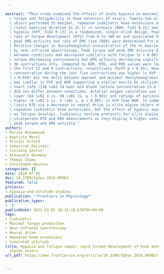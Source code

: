 ---
abstract: "This study examined the effects of acute hypoxia on maximal and explosive\
  \ torque and fatigability in knee extensors of skiers. Twenty-two elite male alpine\
  \ skiers performed 35 maximal, repeated isokinetic knee extensions at 180\xB0s-1\
  \ (total exercise duration 61.25 s) in normoxia (NOR, FiO2 0.21) and normobaric\
  \ hypoxia (HYP, FiO2 0.13) in a randomized, single-blind design. Peak torque and\
  \ rate of torque development (RTD) from 0 to 100 ms and associated Vastus Lateralis\
  \ peak EMG activity and rate of EMG rise (RER) were determined for each contraction.\
  \ Relative changes in deoxyhemoglobin concentration of the VL muscle were monitored\
  \ by near-infrared spectroscopy. Peak torque and peak EMG activity did not differ\
  \ between conditions and decreased similarly with fatigue (p < 0.001), with peak\
  \ torque decreasing continuously but EMG activity decreasing significantly after\
  \ 30 contractions only. Compared to NOR, RTD, and RER values were lower in HYP during\
  \ the first 12 and 9 contractions, respectively (both p < 0.05). Deoxyhemoglobin\
  \ concentration during the last five contractions was higher in HYP than NOR (p\
  \ = 0.050) but the delta between maximal and minimal deoxyhemoglobin for each contraction\
  \ was similar in HYP and NOR suggesting a similar muscle O2 utilization. Post-exercise\
  \ heart rate (138 \xB1 24 bpm) and blood lactate concentration (5.8 \xB1 3.1 mmol.l-1)\
  \ did not differ between conditions. Arterial oxygen saturation was significantly\
  \ lower (84 \xB1 4 vs. 98 \xB1 1%, p < 0.001) and ratings of perceived exertion\
  \ higher (6 \xB1 1 vs. 5 \xB1 1, p < 0.001) in HYP than NOR. In summary, hypoxia\
  \ limits RTD via a decrease in neural drive in elite alpine skiers undertaking maximal\
  \ repeated isokinetic knee extensions, but the effect of hypoxic exposure is negated\
  \ as fatigue develops. Isokinetic testing protocols for elite alpine skiers should\
  \ incorporate RTD and RER measurements as they display a higher sensitivity than\
  \ peak torque and EMG activity."
authors:
- Marine Alhammoud
- Baptiste Morel
- Olivier Girard
- Sebastien Racinais
- Violaine Sevrez
- Alexandre Germain
- Thomas Chamu
- Christophe Hautier
categories: []
date: 2018-07-01
doi: 10.3389/fphys.2018.00962
featured: false
projects:
- hypoxia-and-altitude-studies
publication: '*Frontiers in Physiology*'
publication_types:
- '2'
publishDate: 2021-03-05 16:32:20.678765+00:00
tags:
- Isokinetic
- Maximal torque production
- Near-infrared spectroscopy
- Neural drive
- Repeated knee extensions
- Simulated altitude
title: Hypoxia and fatigue impair rapid torque development of knee extensors in elite
  alpine skiers
url_pdf: https://www.frontiersin.org/article/10.3389/fphys.2018.00962/full

---
